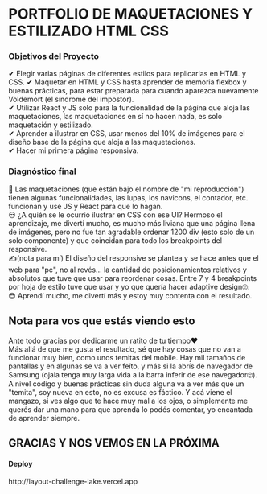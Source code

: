 <h1>PORTFOLIO DE MAQUETACIONES Y ESTILIZADO HTML CSS</h1>

<h3>Objetivos del Proyecto</h3>
✔ Elegir varias páginas de diferentes estilos para replicarlas en HTML y CSS.
✔ Maquetar en HTML y CSS hasta aprender de memoria flexbox y buenas prácticas, para estar preparada para cuando aparezca nuevamente Voldemort (el síndrome del impostor). </br>
✔ Utilizar React y JS solo para la funcionalidad de la página que aloja las maquetaciones, las maquetaciones en sí no hacen nada, es solo maquetación y estilizado. </br>
✔ Aprender a ilustrar en CSS, usar menos del 10% de imágenes para el diseño base de la página que aloja a las maquetaciones.</br>
✔ Hacer mi primera página responsiva.

<h3>Diagnóstico final</h3>
😬 Las maquetaciones (que están bajo el nombre de "mi reproducción") tienen algunas funcionalidades, las lupas, los navicons, el contador, etc. funcionan y usé JS y React para que lo hagan. </br>
😒 ¿A quién se le ocurrió ilustrar en CSS con ese UI? Hermoso el aprendizaje, me divertí mucho, es mucho más liviana que una página llena de imágenes, pero no fue tan agradable ordenar 1200 div (esto solo de un solo componente) y que coincidan para todo los breakpoints del responsive.</br>
✍(nota para mí) El diseño del responsive se plantea y se hace antes que el web para "pc", no al revés... la cantidad de posicionamientos relativos y absolutos que tuve que usar para reordenar cosas. Entre 7 y 4 breakpoints por hoja de estilo tuve que usar y yo que quería hacer adaptive design🙄.</br>
😍 Aprendí mucho, me divertí más y estoy muy contenta con el resultado.

<h2>Nota para vos que estás viendo esto </h2>
Ante todo gracias por dedicarme un ratito de tu tiempo❤</br>
Más allá de que me gusta el resultado, sé que hay cosas que no van a funcionar muy bien, como unos temitas del mobile. Hay mil tamaños de pantallas y en algunas se va a ver feíto, y más si la abrís de navegador de Samsung (ojala tenga muy larga vida a la barra inferir de ese navegador🙄).</br>
A nivel código y buenas prácticas sin duda alguna va a ver más que un "temita", soy nueva en esto, no es excusa es fáctico. Y acá viene el mangazo, si ves algo que te hace muy mal a los ojos, o simplemente me querés dar una mano para que aprenda lo podés comentar, yo encantada de aprender siempre.</br>

<h2>GRACIAS Y NOS VEMOS EN LA PRÓXIMA</BR>

<h4>Deploy</h4>
http://layout-challenge-lake.vercel.app 
